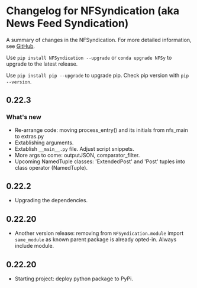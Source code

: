# Changelog for NFSyndication (aka News Feed Syndication)

A summary of changes in the NFSyndication. For more detailed
information, see [GitHub](https://github.com/web-sys1/NFSyndication).

Use `pip install NFSyndication --upgrade` or `conda upgrade NFSy` to
upgrade to the latest release.


Use `pip install pip --upgrade` to upgrade pip. Check pip version with
`pip --version`.

## 0.22.3

### What's new
* Re-arrange code: moving process_entry() and its initials from nfs_main to extras.py
* Extablishing arguments.
* Extablish `__main__.py` file. Adjust script snippets.
* More args to come: outputJSON, comparator_filter.
* Upcoming NamedTuple classes: 'ExtendedPost' and 'Post' tuples into class operator (NamedTuple).

## 0.22.2

* Upgrading the dependencies.

## 0.22.20
* Another version release: removing from `NFSyndication.module` import `same_module` as known parent package is already opted-in. Always include module.

## 0.22.20
* Starting project: deploy python package to PyPi.
